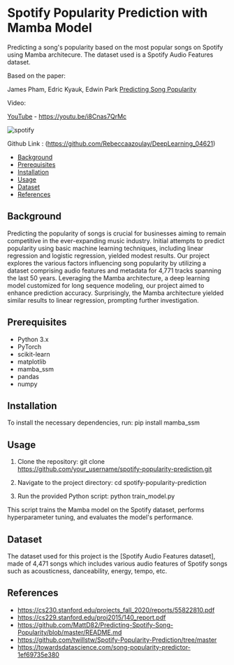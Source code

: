 # Spotify Popularity Prediction with Mamba Model
Predicting a song's popularity based on the most popular songs on Spotify using Mamba architecure. The dataset used is a Spotify Audio Features dataset.

Based on the paper:

James Pham, Edric Kyauk, Edwin Park [Predicting Song Popularity](https://cs230.stanford.edu/files_winter_2018/projects/6970963.pdf)

Video:

[YouTube](https://youtu.be/i8Cnas7QrMc) - https://youtu.be/i8Cnas7QrMc

![spotify](https://github.com/Rebeccaazoulay/DeepLearning_04621/assets/102752965/db7feed7-7c79-4d8f-9010-470095dd2196)


Github Link : (https://github.com/Rebeccaazoulay/DeepLearning_04621)

  * [Background](#background)
  * [Prerequisites](#prerequisites)
  * [Installation](#installation)
  * [Usage](#usage)
  * [Dataset](#dataset)
  * [References](#references)

## Background
Predicting the popularity of songs is crucial for businesses aiming to remain competitive
in the ever-expanding music industry. Initial attempts to predict popularity using basic
machine learning techniques, including linear regression and logistic regression, yielded
modest results. Our project explores the various factors influencing song popularity by
utilizing a dataset comprising audio features and metadata for 4,771 tracks spanning the
last 50 years. Leveraging the Mamba architecture, a deep learning model customized for
long sequence modeling, our project aimed to enhance prediction accuracy. Surprisingly,
the Mamba architecture yielded similar results to linear regression, prompting further
investigation.

## Prerequisites

- Python 3.x
- PyTorch
- scikit-learn
- matplotlib
- mamba_ssm
- pandas
- numpy

## Installation

To install the necessary dependencies, run:
pip install mamba_ssm

## Usage

1. Clone the repository:
git clone https://github.com/your_username/spotify-popularity-prediction.git

2. Navigate to the project directory:
cd spotify-popularity-prediction

3. Run the provided Python script:
python train_model.py

This script trains the Mamba model on the Spotify dataset, performs hyperparameter tuning, and evaluates the model's performance.

## Dataset

The dataset used for this project is the [Spotify Audio Features dataset], made of 4,471 songs which includes various audio features of Spotify songs such as acousticness, danceability, energy, tempo, etc.

## References
* https://cs230.stanford.edu/projects_fall_2020/reports/55822810.pdf
* https://cs229.stanford.edu/proj2015/140_report.pdf
* https://github.com/MattD82/Predicting-Spotify-Song-Popularity/blob/master/README.md
* https://github.com/twillstw/Spotify-Popularity-Prediction/tree/master
* https://towardsdatascience.com/song-popularity-predictor-1ef69735e380
  
